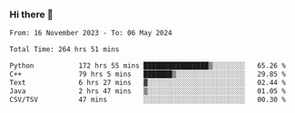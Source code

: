 ### Hi there 👋

<!--
**floyiac/floyiac** is a ✨ _special_ ✨ repository because its `README.md` (this file) appears on your GitHub profile.

Here are some ideas to get you started:

- 🔭 I’m currently working on ...
- 🌱 I’m currently learning ...
- 👯 I’m looking to collaborate on ...
- 🤔 I’m looking for help with ...
- 💬 Ask me about ...
- 📫 How to reach me: ...
- 😄 Pronouns: ...
- ⚡ Fun fact: ...
-->

<!--START_SECTION:waka-->

```txt
From: 16 November 2023 - To: 06 May 2024

Total Time: 264 hrs 51 mins

Python           172 hrs 55 mins ████████████████▒░░░░░░░░   65.26 %
C++              79 hrs 5 mins   ███████▒░░░░░░░░░░░░░░░░░   29.85 %
Text             6 hrs 27 mins   ▓░░░░░░░░░░░░░░░░░░░░░░░░   02.44 %
Java             2 hrs 47 mins   ▒░░░░░░░░░░░░░░░░░░░░░░░░   01.05 %
CSV/TSV          47 mins         ░░░░░░░░░░░░░░░░░░░░░░░░░   00.30 %
```

<!--END_SECTION:waka-->
